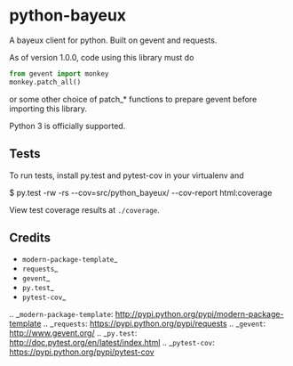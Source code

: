 python-bayeux
==========================

A bayeux client for python.  Built on gevent and requests.

As of version 1.0.0, code using this library must do

```python
from gevent import monkey
monkey.patch_all()
```

or some other choice of patch_* functions to prepare gevent before importing this library.

Python 3 is officially supported.


Tests
-----

To run tests, install py.test and pytest-cov in your virtualenv and

$ py.test -rw -rs --cov=src/python_bayeux/ --cov-report html:coverage

View test coverage results at ``./coverage``.


Credits
-------

- `modern-package-template`_
- `requests`_
- `gevent`_
- `py.test`_
- `pytest-cov`_

.. _`modern-package-template`: http://pypi.python.org/pypi/modern-package-template
.. _`requests`: https://pypi.python.org/pypi/requests
.. _`gevent`: http://www.gevent.org/
.. _`py.test`: http://doc.pytest.org/en/latest/index.html
.. _`pytest-cov`: https://pypi.python.org/pypi/pytest-cov
